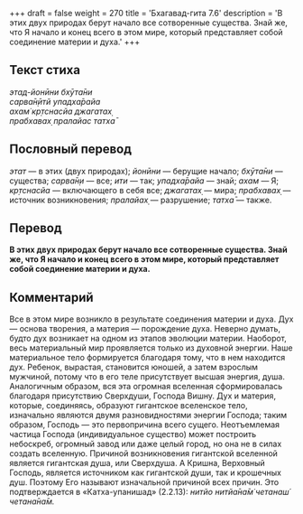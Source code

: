 +++
draft = false
weight = 270
title = 'Бхагавад-гита 7.6'
description = 'В этих двух природах берут начало все сотворенные существа. Знай же, что Я начало и конец всего в этом мире, который представляет собой соединение материи и духа.'
+++

## Текст стиха

_этад-йонӣни бхӯта̄ни  
сарва̄н̣ӣтй упадха̄райа  
ахам̇ кр̣тснасйа джагатах̣  
прабхавах̣ пралайас татха̄_

## Пословный перевод

_этат_ — в этих (двух природах); _йонӣни_ — берущие начало; _бхӯта̄ни_ — существа; _сарва̄н̣и_ — все; _ити_ — так; _упадха̄райа_ — знай; _ахам_ — Я; _кр̣тснасйа_ — включающего в себя все; _джагатах̣_ — мира; _прабхавах̣_ — источник возникновения; _пралайах̣_ — разрушение; _татха̄_ — также.

## Перевод

**В этих двух природах берут начало все сотворенные существа. Знай же, что Я начало и конец всего в этом мире, который представляет собой соединение материи и духа.**

## Комментарий

Все в этом мире возникло в результате соединения материи и духа. Дух — основа творения, а материя — порождение духа. Неверно думать, будто дух возникает на одном из этапов эволюции материи. Наоборот, весь материальный мир проявляется только из духовной энергии. Наше материальное тело формируется благодаря тому, что в нем находится дух. Ребенок, вырастая, становится юношей, а затем взрослым мужчиной, потому что в его теле присутствует высшая энергия, душа. Аналогичным образом, вся эта огромная вселенная сформировалась благодаря присутствию Сверхдуши, Господа Вишну. Дух и материя, которые, соединяясь, образуют гигантское вселенское тело, изначально являются двумя разновидностями энергии Господа; таким образом, Господь — это первопричина всего сущего. Неотъемлемая частица Господа (индивидуальное существо) может построить небоскреб, огромный завод или даже целый город, но она не в силах создать вселенную. Причиной возникновения гигантской вселенной является гигантская душа, или Сверхдуша. А Кришна, Верховный Господь, является источником как гигантской души, так и крошечных душ. Поэтому Его называют изначальной причиной всех причин. Это подтверждается в «Катха-упанишад» (2.2.13): _нитйо нитйа̄на̄м̇ четанаш́ четана̄на̄м._

